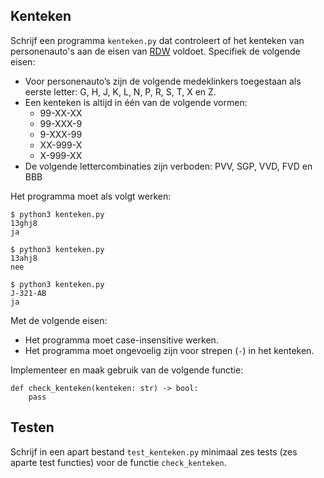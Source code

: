 ## Kenteken

Schrijf een programma `kenteken.py` dat controleert of het kenteken van personenauto's aan de eisen van [RDW](https://www.rdw.nl/particulier/voertuigen/auto/de-kentekenplaat/cijfers-en-letters-op-de-kentekenplaat) voldoet. Specifiek de volgende eisen:

* Voor personenauto’s zijn de volgende medeklinkers toegestaan als eerste letter: G, H, J, K, L, N, P, R, S, T, X en Z. 
* Een kenteken is altijd in één van de volgende vormen:
    * 99-XX-XX
    * 99-XXX-9
    * 9-XXX-99
    * XX-999-X
    * X-999-XX
* De volgende lettercombinaties zijn verboden: PVV, SGP, VVD, FVD en BBB

Het programma moet als volgt werken:

    $ python3 kenteken.py
    13ghj8
    ja

    $ python3 kenteken.py
    13ahj8
    nee

    $ python3 kenteken.py
    J-321-AB
    ja

Met de volgende eisen:

* Het programma moet case-insensitive werken.
* Het programma moet ongevoelig zijn voor strepen (`-`) in het kenteken.

Implementeer en maak gebruik van de volgende functie:

    def check_kenteken(kenteken: str) -> bool:
        pass

## Testen

Schrijf in een apart bestand `test_kenteken.py` minimaal zes tests (zes aparte test functies) voor de functie `check_kenteken`.